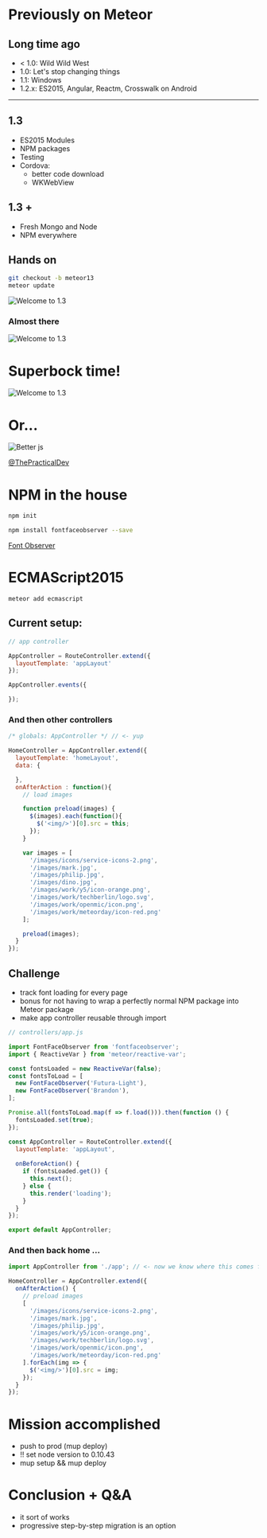 # Previously on Meteor

## Long time ago

- < 1.0: Wild Wild West
- 1.0: Let's stop changing things
- 1.1: Windows
- 1.2.x: ES2015, Angular, Reactm, Crosswalk on Android

---

## 1.3

- ES2015 Modules
- NPM packages
- Testing
- Cordova:
  - better code download
  - WKWebView

## 1.3 +

- Fresh Mongo and Node
- NPM everywhere


## Hands on


```bash
git checkout -b meteor13
meteor update
```

![Welcome to 1.3](bakeshop13-initial.gif)

### Almost there

![Welcome to 1.3](bakeshop13-fixed.gif)

# Superbock time!

![Welcome to 1.3](superbock.png)


# Or...

![Better js](Ce5nYp0W4AAxp5Z.jpg)

[@ThePracticalDev](https://twitter.com/ThePracticalDev/status/715623065078644738)

# NPM in the house

```bash
npm init

npm install fontfaceobserver --save
```
[Font Observer](https://github.com/bramstein/fontfaceobserver)

# ECMAScript2015

```meteor add ecmascript```


## Current setup:


```javascript
// app controller

AppController = RouteController.extend({
  layoutTemplate: 'appLayout'
});

AppController.events({

});
```

### And then other controllers

```javascript
/* globals: AppController */ // <- yup 

HomeController = AppController.extend({
  layoutTemplate: 'homeLayout',
  data: {

  },
  onAfterAction : function(){
    // load images

    function preload(images) {
      $(images).each(function(){
        $('<img/>')[0].src = this;
      });
    }

    var images = [
      '/images/icons/service-icons-2.png',
      '/images/mark.jpg',
      '/images/philip.jpg',
      '/images/dino.jpg',
      '/images/work/y5/icon-orange.png',
      '/images/work/techberlin/logo.svg',
      '/images/work/openmic/icon.png',
      '/images/work/meteorday/icon-red.png'
    ];

    preload(images);
  }
});
```

## Challenge

- track font loading for every page
- bonus for not having to wrap a perfectly normal NPM package into Meteor package
- make app controller reusable through import

```javascript
// controllers/app.js

import FontFaceObserver from 'fontfaceobserver';
import { ReactiveVar } from 'meteor/reactive-var';

const fontsLoaded = new ReactiveVar(false);
const fontsToLoad = [
  new FontFaceObserver('Futura-Light'),
  new FontFaceObserver('Brandon'),
];

Promise.all(fontsToLoad.map(f => f.load())).then(function () {
  fontsLoaded.set(true);
});

const AppController = RouteController.extend({
  layoutTemplate: 'appLayout',
  
  onBeforeAction() {
    if (fontsLoaded.get()) {
      this.next();
    } else {
      this.render('loading');
    }
  }
});

export default AppController;

```

### And then back home ...

```javascript
import AppController from './app'; // <- now we know where this comes from

HomeController = AppController.extend({
  onAfterAction() {
    // preload images
    [
      '/images/icons/service-icons-2.png',
      '/images/mark.jpg',
      '/images/philip.jpg',
      '/images/work/y5/icon-orange.png',
      '/images/work/techberlin/logo.svg',
      '/images/work/openmic/icon.png',
      '/images/work/meteorday/icon-red.png'
    ].forEach(img => {
      $('<img/>')[0].src = img;
    });
  }
});
```

# Mission accomplished

- push to prod (mup deploy)
- !! set node version to 0.10.43
- mup setup && mup deploy

# Conclusion + Q&A

- it sort of works
- progressive step-by-step migration is an option
